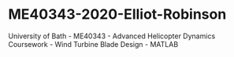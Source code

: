 # ME40343-2020-Elliot-Robinson
University of Bath - ME40343 - Advanced Helicopter Dynamics Coursework - Wind Turbine Blade Design - MATLAB

